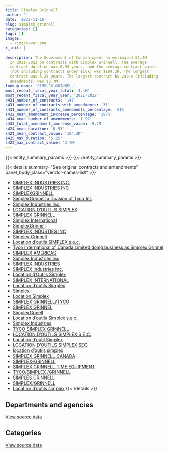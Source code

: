 ```yaml
---
title: Simplex Grinnell
author: ''
date: '2022-11-16'
slug: simplex_grinnell
categories: []
tags: []
images:
  - /img/cover.png
r_init: |-
  
description: The Government of Canada spent an estimated $4.4M
  in 2021-2022 on contracts with Simplex Grinnell. The average
  contract duration was 0.93 years, and the average contract value
  (not including contracts under $10k) was $184.3K. The longest
  contract was 5.25 years. The largest contract by value (including
  amendments) was $3.7M.
lookup_name: 'SIMPLEX GRINNELL'
most_recent_fiscal_year_total: '4.4M'
most_recent_fiscal_year_year: '2021-2022'
s431_number_of_contracts: '147'
s431_number_of_contracts_with_amendments: '31'
s431_number_of_contracts_amendments_percentage: '21%'
s432_mean_amendment_increase_percentage: '197%'
s434_mean_number_of_amendments: '1.97'
s433_total_amendment_increase_value: '9.2M'
s424_mean_duration: '0.93'
s421_mean_contract_value: '184.3K'
s425_max_duration: '5.25'
s422_max_contract_value: '3.7M'
---
```


<script src="/rmarkdown-libs/htmlwidgets/htmlwidgets.js"></script>
<link href="/rmarkdown-libs/datatables-css/datatables-crosstalk.css" rel="stylesheet" />
<script src="/rmarkdown-libs/datatables-binding/datatables.js"></script>
<script src="/rmarkdown-libs/jquery/jquery-3.6.0.min.js"></script>
<link href="/rmarkdown-libs/dt-core-bootstrap/css/dataTables.bootstrap.min.css" rel="stylesheet" />
<link href="/rmarkdown-libs/dt-core-bootstrap/css/dataTables.bootstrap.extra.css" rel="stylesheet" />
<script src="/rmarkdown-libs/dt-core-bootstrap/js/jquery.dataTables.min.js"></script>
<script src="/rmarkdown-libs/dt-core-bootstrap/js/dataTables.bootstrap.min.js"></script>
<link href="/rmarkdown-libs/crosstalk/css/crosstalk.min.css" rel="stylesheet" />
<script src="/rmarkdown-libs/crosstalk/js/crosstalk.min.js"></script>
<script src="/rmarkdown-libs/htmlwidgets/htmlwidgets.js"></script>
<link href="/rmarkdown-libs/datatables-css/datatables-crosstalk.css" rel="stylesheet" />
<script src="/rmarkdown-libs/datatables-binding/datatables.js"></script>
<script src="/rmarkdown-libs/jquery/jquery-3.6.0.min.js"></script>
<link href="/rmarkdown-libs/dt-core-bootstrap/css/dataTables.bootstrap.min.css" rel="stylesheet" />
<link href="/rmarkdown-libs/dt-core-bootstrap/css/dataTables.bootstrap.extra.css" rel="stylesheet" />
<script src="/rmarkdown-libs/dt-core-bootstrap/js/jquery.dataTables.min.js"></script>
<script src="/rmarkdown-libs/dt-core-bootstrap/js/dataTables.bootstrap.min.js"></script>
<link href="/rmarkdown-libs/crosstalk/css/crosstalk.min.css" rel="stylesheet" />
<script src="/rmarkdown-libs/crosstalk/js/crosstalk.min.js"></script>

{{< entity_summary_params >}}
{{< /entity_summary_params >}}

{{< details summary="See original contracts and amendments" panel_body_class="vendor-names-list" >}}
- [SIMPLEX INDUSTRIES INC.](https://search.open.canada.ca/en/ct/?sort=contract_value_f%20desc&page=1&search_text=%22SIMPLEX%20INDUSTRIES%20INC.%22)
- [SIMPLEX INDUSTRIES INC](https://search.open.canada.ca/en/ct/?sort=contract_value_f%20desc&page=1&search_text=%22SIMPLEX%20INDUSTRIES%20INC%22)
- [SIMPLEXGRINNELL](https://search.open.canada.ca/en/ct/?sort=contract_value_f%20desc&page=1&search_text=%22SIMPLEXGRINNELL%22)
- [SimplexGrinnell a Division of Tyco Int.](https://search.open.canada.ca/en/ct/?sort=contract_value_f%20desc&page=1&search_text=%22SimplexGrinnell%20a%20Division%20of%20Tyco%20Int.%22)
- [Simplex Industries Inc.](https://search.open.canada.ca/en/ct/?sort=contract_value_f%20desc&page=1&search_text=%22Simplex%20Industries%20Inc.%22)
- [LOCATION D’OUTILS SIMPLEX](https://search.open.canada.ca/en/ct/?sort=contract_value_f%20desc&page=1&search_text=%22LOCATION%20D%27OUTILS%20SIMPLEX%22)
- [SIMPLEX GRINNELL](https://search.open.canada.ca/en/ct/?sort=contract_value_f%20desc&page=1&search_text=%22SIMPLEX%20GRINNELL%22)
- [Simplex International](https://search.open.canada.ca/en/ct/?sort=contract_value_f%20desc&page=1&search_text=%22Simplex%20International%22)
- [SimplexGrinnell](https://search.open.canada.ca/en/ct/?sort=contract_value_f%20desc&page=1&search_text=%22SimplexGrinnell%22)
- [SIMPLEX INDUSTIES INC](https://search.open.canada.ca/en/ct/?sort=contract_value_f%20desc&page=1&search_text=%22SIMPLEX%20INDUSTIES%20INC%22)
- [Simplex Grinnell](https://search.open.canada.ca/en/ct/?sort=contract_value_f%20desc&page=1&search_text=%22Simplex%20Grinnell%22)
- [Location d’outils SIMPLEX s.e.c.](https://search.open.canada.ca/en/ct/?sort=contract_value_f%20desc&page=1&search_text=%22Location%20d%27outils%20SIMPLEX%20s.e.c.%22)
- [Tyco International of Canada Limited doing business as Simplex Grinnel](https://search.open.canada.ca/en/ct/?sort=contract_value_f%20desc&page=1&search_text=%22Tyco%20International%20of%20Canada%20Limited%20doing%20business%20as%20Simplex%20Grinnel%22)
- [SIMPLEX AMERICAS](https://search.open.canada.ca/en/ct/?sort=contract_value_f%20desc&page=1&search_text=%22SIMPLEX%20AMERICAS%22)
- [Simplex Industries Inc](https://search.open.canada.ca/en/ct/?sort=contract_value_f%20desc&page=1&search_text=%22Simplex%20Industries%20Inc%22)
- [SIMPLEX INDUSTRIES](https://search.open.canada.ca/en/ct/?sort=contract_value_f%20desc&page=1&search_text=%22SIMPLEX%20INDUSTRIES%22)
- [SIMPLEX Industries Inc.](https://search.open.canada.ca/en/ct/?sort=contract_value_f%20desc&page=1&search_text=%22SIMPLEX%20Industries%20Inc.%22)
- [Location d’Outils Simplex](https://search.open.canada.ca/en/ct/?sort=contract_value_f%20desc&page=1&search_text=%22Location%20d%27Outils%20Simplex%22)
- [SIMPLEX INTERNATIONAL](https://search.open.canada.ca/en/ct/?sort=contract_value_f%20desc&page=1&search_text=%22SIMPLEX%20INTERNATIONAL%22)
- [Location d’outils Simplex](https://search.open.canada.ca/en/ct/?sort=contract_value_f%20desc&page=1&search_text=%22Location%20d%27outils%20Simplex%22)
- [Simplex](https://search.open.canada.ca/en/ct/?sort=contract_value_f%20desc&page=1&search_text=%22Simplex%22)
- [Location Simplex](https://search.open.canada.ca/en/ct/?sort=contract_value_f%20desc&page=1&search_text=%22Location%20Simplex%22)
- [SIMPLEX GRINNELL/TYCO](https://search.open.canada.ca/en/ct/?sort=contract_value_f%20desc&page=1&search_text=%22SIMPLEX%20GRINNELL%2fTYCO%22)
- [SIMPLEX GRINNEL](https://search.open.canada.ca/en/ct/?sort=contract_value_f%20desc&page=1&search_text=%22SIMPLEX%20GRINNEL%22)
- [SimplexGrinell](https://search.open.canada.ca/en/ct/?sort=contract_value_f%20desc&page=1&search_text=%22SimplexGrinell%22)
- [Location d’outils Simplex s.e.c.](https://search.open.canada.ca/en/ct/?sort=contract_value_f%20desc&page=1&search_text=%22Location%20d%27outils%20Simplex%20s.e.c.%22)
- [Simplex Industries](https://search.open.canada.ca/en/ct/?sort=contract_value_f%20desc&page=1&search_text=%22Simplex%20Industries%22)
- [TYCO SIMPLEX GRINNELL](https://search.open.canada.ca/en/ct/?sort=contract_value_f%20desc&page=1&search_text=%22TYCO%20SIMPLEX%20GRINNELL%22)
- [LOCATION D’OUTILS SIMPLEX S.E.C.](https://search.open.canada.ca/en/ct/?sort=contract_value_f%20desc&page=1&search_text=%22LOCATION%20D%27OUTILS%20SIMPLEX%20S.E.C.%22)
- [Location d’outil Simplex](https://search.open.canada.ca/en/ct/?sort=contract_value_f%20desc&page=1&search_text=%22Location%20d%27outil%20Simplex%22)
- [LOCATION D’OUTILS SIMPLEX SEC](https://search.open.canada.ca/en/ct/?sort=contract_value_f%20desc&page=1&search_text=%22LOCATION%20D%27OUTILS%20SIMPLEX%20SEC%22)
- [location d’outils simplex](https://search.open.canada.ca/en/ct/?sort=contract_value_f%20desc&page=1&search_text=%22location%20d%27outils%20simplex%22)
- [SIMPLEX GRINNELL CANADA](https://search.open.canada.ca/en/ct/?sort=contract_value_f%20desc&page=1&search_text=%22SIMPLEX%20GRINNELL%20CANADA%22)
- [SIMPLEX-GRINNELL](https://search.open.canada.ca/en/ct/?sort=contract_value_f%20desc&page=1&search_text=%22SIMPLEX-GRINNELL%22)
- [SIMPLEX GRINNELL TIME EQUIPMENT](https://search.open.canada.ca/en/ct/?sort=contract_value_f%20desc&page=1&search_text=%22SIMPLEX%20GRINNELL%20TIME%20EQUIPMENT%22)
- [TYCO/SIMPLEX /GRINNELL](https://search.open.canada.ca/en/ct/?sort=contract_value_f%20desc&page=1&search_text=%22TYCO%2fSIMPLEX%20%2fGRINNELL%22)
- [SIMPLES GRINNELL](https://search.open.canada.ca/en/ct/?sort=contract_value_f%20desc&page=1&search_text=%22SIMPLES%20GRINNELL%22)
- [SIMPLEX/GRINNELL](https://search.open.canada.ca/en/ct/?sort=contract_value_f%20desc&page=1&search_text=%22SIMPLEX%2fGRINNELL%22)
- [Location d’outils simplex](https://search.open.canada.ca/en/ct/?sort=contract_value_f%20desc&page=1&search_text=%22Location%20d%27outils%20simplex%22)
{{< /details >}}

## Departments and agencies

<div id="htmlwidget-1" style="width:100%;height:auto;" class="datatables html-widget"></div>
<script type="application/json" data-for="htmlwidget-1">{"x":{"style":"bootstrap","filter":"none","vertical":false,"data":[["<a href=\"/departments/aafc-aac/\">Agriculture and Agri-Food Canada<\/a>","<a href=\"/departments/aandc-aadnc/\">Crown-Indigenous Relations and Northern Affairs Canada<\/a>","<a href=\"/departments/atssc-scdata/\">Administrative Tribunals Support Service of Canada<\/a>","<a href=\"/departments/cnsc-ccsn/\">Canadian Nuclear Safety Commission<\/a>","<a href=\"/departments/csps-efpc/\">Canada School of Public Service<\/a>","<a href=\"/departments/cta-otc/\">Canadian Transportation Agency<\/a>","<a href=\"/departments/dfatd-maecd/\">Global Affairs Canada<\/a>","<a href=\"/departments/dfo-mpo/\">Fisheries and Oceans Canada<\/a>","<a href=\"/departments/dnd-mdn/\">National Defence<\/a>","<a href=\"/departments/elections/\">Elections Canada<\/a>","<a href=\"/departments/esdc-edsc/\">Employment and Social Development Canada<\/a>","<a href=\"/departments/hc-sc/\">Health Canada<\/a>","<a href=\"/departments/ic/\">Innovation, Science and Economic Development Canada<\/a>","<a href=\"/departments/infc/\">Infrastructure Canada<\/a>","<a href=\"/departments/isc-sac/\">Indigenous Services Canada<\/a>","<a href=\"/departments/jus/\">Department of Justice Canada<\/a>","<a href=\"/departments/lac-bac/\">Library and Archives Canada<\/a>","<a href=\"/departments/nrcan-rncan/\">Natural Resources Canada<\/a>","<a href=\"/departments/nserc-crsng/\">Natural Sciences and Engineering Research Council of Canada<\/a>","<a href=\"/departments/oag-bvg/\">Office of the Auditor General of Canada<\/a>","<a href=\"/departments/pc/\">Parks Canada<\/a>","<a href=\"/departments/pch/\">Canadian Heritage<\/a>","<a href=\"/departments/pco-bcp/\">Privy Council Office<\/a>","<a href=\"/departments/ps-sp/\">Public Safety Canada<\/a>","<a href=\"/departments/pwgsc-tpsgc/\">Public Services and Procurement Canada<\/a>","<a href=\"/departments/ssc-spc/\">Shared Services Canada<\/a>","<a href=\"/departments/tc/\">Transport Canada<\/a>"],[201030.53,77735.18,128227.03,56553.25,62531.9,22351.14,14162.32,23368.35,null,null,1448794.31,254918.86,375641.53,99654.25,60172.17,null,null,282500,22140.66,null,21608.05,58758.25,179287.33,16863.61,423992.55,296186.21,84814.41],[222476.03,40960.46,null,84489.58,31351.61,null,152816.16,null,9775.01,48743.65,1725216.68,148554.28,374424.37,99927.27,null,2871.82,null,null,28556.16,24860,32140.04,37065.76,165960.26,8030.29,331938.98,349504.23,84488.7],[297080.53,null,null,97568.82,null,null,null,null,null,163436.25,1992211.63,217489.97,312107.35,126268.13,null,18803.56,null,null,36571.92,null,null,29547.95,165506.81,null,4996.85,348549.3,95180.17],[315411.86,null,null,97568.82,null,null,null,null,38911.36,8453.1,2056594.3,307259.15,312107.35,107934.08,null,null,12797.76,null,136463.92,null,null,37712.82,165506.81,null,2094.57,742265.34,90151.4]],"container":"<table class=\"table table-striped table-hover row-border order-column display\">\n  <thead>\n    <tr>\n      <th>Department<\/th>\n      <th>2018-2019<\/th>\n      <th>2019-2020<\/th>\n      <th>2020-2021<\/th>\n      <th>2021-2022<\/th>\n    <\/tr>\n  <\/thead>\n<\/table>","options":{"order":[[4,"desc"]],"pageLength":10,"autoWidth":true,"columnDefs":[{"targets":1,"render":"function(data, type, row, meta) {\n    return type !== 'display' ? data : DTWidget.formatCurrency(data, \"$\", 2, 3, \",\", \".\", true, null);\n  }"},{"targets":2,"render":"function(data, type, row, meta) {\n    return type !== 'display' ? data : DTWidget.formatCurrency(data, \"$\", 2, 3, \",\", \".\", true, null);\n  }"},{"targets":3,"render":"function(data, type, row, meta) {\n    return type !== 'display' ? data : DTWidget.formatCurrency(data, \"$\", 2, 3, \",\", \".\", true, null);\n  }"},{"targets":4,"render":"function(data, type, row, meta) {\n    return type !== 'display' ? data : DTWidget.formatCurrency(data, \"$\", 2, 3, \",\", \".\", true, null);\n  }"},{"width":"16%","targets":[1,2,3,4]},{"className":"dt-right","targets":[1,2,3,4]}],"orderClasses":false}},"evals":["options.columnDefs.0.render","options.columnDefs.1.render","options.columnDefs.2.render","options.columnDefs.3.render"],"jsHooks":[]}</script>
<p class="text-right">
<a href="https://github.com/GoC-Spending/contracts-data/tree/main/data/out/vendors/simplex_grinnell/summary_by_fiscal_year_by_department.csv" class="source-data-link btn btn-link">View source data</a>
</p>

## Categories

<div id="htmlwidget-2" style="width:100%;height:auto;" class="datatables html-widget"></div>
<script type="application/json" data-for="htmlwidget-2">{"x":{"style":"bootstrap","filter":"none","vertical":false,"data":[["<a href=\"/categories/facilities_and_construction/\">Facilities and construction<\/a>","<a href=\"/categories/office_management/\">Office management<\/a>","<a href=\"/categories/defence/\">Defence<\/a>","<a href=\"/categories/professional_services/\">Professional services<\/a>","<a href=\"/categories/information_technology/\">Information technology<\/a>","<a href=\"/categories/transportation_and_logistics/\">Transportation and logistics<\/a>","<a href=\"/categories/industrial_products_and_services/\">Industrial products and services<\/a>","<a href=\"/categories/travel/\">Travel<\/a>","<a href=\"/categories/human_capital/\">Human capital<\/a>"],[375641.53,197504.23,null,2144280.56,259740.85,926581.78,22140.66,282500,2902.28],[374424.37,124719.09,null,2591661.55,349504.23,549056.55,9775.01,null,5010.54],[312107.35,29547.95,null,2887593.01,434780.55,236293.53,null,null,4996.85],[330438.68,37712.82,38911.36,2972550.72,59205.63,978096.77,null,12222.08,2094.57]],"container":"<table class=\"table table-striped table-hover row-border order-column display\">\n  <thead>\n    <tr>\n      <th>Category<\/th>\n      <th>2018-2019<\/th>\n      <th>2019-2020<\/th>\n      <th>2020-2021<\/th>\n      <th>2021-2022<\/th>\n    <\/tr>\n  <\/thead>\n<\/table>","options":{"order":[[4,"desc"]],"dom":"t","pageLength":30,"autoWidth":true,"columnDefs":[{"targets":1,"render":"function(data, type, row, meta) {\n    return type !== 'display' ? data : DTWidget.formatCurrency(data, \"$\", 2, 3, \",\", \".\", true, null);\n  }"},{"targets":2,"render":"function(data, type, row, meta) {\n    return type !== 'display' ? data : DTWidget.formatCurrency(data, \"$\", 2, 3, \",\", \".\", true, null);\n  }"},{"targets":3,"render":"function(data, type, row, meta) {\n    return type !== 'display' ? data : DTWidget.formatCurrency(data, \"$\", 2, 3, \",\", \".\", true, null);\n  }"},{"targets":4,"render":"function(data, type, row, meta) {\n    return type !== 'display' ? data : DTWidget.formatCurrency(data, \"$\", 2, 3, \",\", \".\", true, null);\n  }"},{"width":"16%","targets":[1,2,3,4]},{"className":"dt-right","targets":[1,2,3,4]}],"orderClasses":false,"lengthMenu":[10,25,30,50,100]}},"evals":["options.columnDefs.0.render","options.columnDefs.1.render","options.columnDefs.2.render","options.columnDefs.3.render"],"jsHooks":[]}</script>
<p class="text-right">
<a href="https://github.com/GoC-Spending/contracts-data/tree/main/data/out/vendors/simplex_grinnell/summary_by_fiscal_year_by_category.csv" class="source-data-link btn btn-link">View source data</a>
</p>
